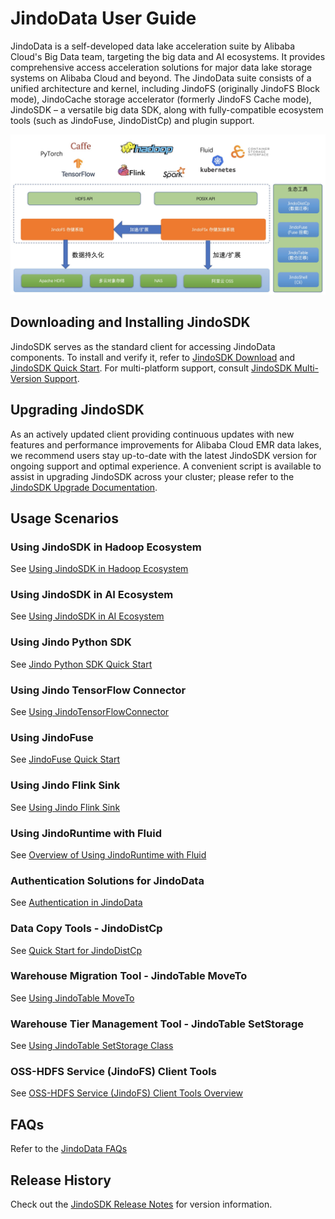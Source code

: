 # JindoData User Guide

JindoData is a self-developed data lake acceleration suite by Alibaba Cloud's Big Data team, targeting the big data and AI ecosystems. It provides comprehensive access acceleration solutions for major data lake storage systems on Alibaba Cloud and beyond. The JindoData suite consists of a unified architecture and kernel, including JindoFS (originally JindoFS Block mode), JindoCache storage accelerator (formerly JindoFS Cache mode), JindoSDK – a versatile big data SDK, along with fully-compatible ecosystem tools (such as JindoFuse, JindoDistCp) and plugin support.

![JindoData](image/jindodata-arch.png)

## Downloading and Installing JindoSDK

JindoSDK serves as the standard client for accessing JindoData components. To install and verify it, refer to [JindoSDK Download](jindosdk/jindosdk_download.md) and [JindoSDK Quick Start](jindosdk/jindosdk_quickstart.md). For multi-platform support, consult [JindoSDK Multi-Version Support](jindosdk/jindosdk_deployment_multi_platform.md).

## Upgrading JindoSDK

As an actively updated client providing continuous updates with new features and performance improvements for Alibaba Cloud EMR data lakes, we recommend users stay up-to-date with the latest JindoSDK version for ongoing support and optimal experience. A convenient script is available to assist in upgrading JindoSDK across your cluster; please refer to the [JindoSDK Upgrade Documentation](upgrade/emr2_upgrade_jindosdk.md).

## Usage Scenarios

### Using JindoSDK in Hadoop Ecosystem

See [Using JindoSDK in Hadoop Ecosystem](jindosdk/jindosdk_deployment_hadoop.md)

### Using JindoSDK in AI Ecosystem

See [Using JindoSDK in AI Ecosystem](jindosdk/jindosdk_deployment_ai.md)

### Using Jindo Python SDK

See [Jindo Python SDK Quick Start](jindosdk/python/pyjindo_quickstart.md)

### Using Jindo TensorFlow Connector

See [Using JindoTensorFlowConnector](jindosdk/tensorflow/jindosdk_on_tensorflow.md)

### Using JindoFuse

See [JindoFuse Quick Start](jindofuse/jindofuse_quickstart.md)

### Using Jindo Flink Sink

See [Using Jindo Flink Sink](jindosdk/flink/jindosdk_on_flink.md)

### Using JindoRuntime with Fluid

See [Overview of Using JindoRuntime with Fluid](fluid-jindoruntime/jindo_fluid_overview.md)

### Authentication Solutions for JindoData

See [Authentication in JindoData](jindoauth/jindoauth_emr-next_kerberos.md)

### Data Copy Tools - JindoDistCp

See [Quick Start for JindoDistCp](jindotools/jindodistcp_quickstart.md)

### Warehouse Migration Tool - JindoTable MoveTo

See [Using JindoTable MoveTo](jindotools/jindotable_moveto.md)

### Warehouse Tier Management Tool - JindoTable SetStorage

See [Using JindoTable SetStorage Class](jindotools/jindotable_set_storage_class.md)

### OSS-HDFS Service (JindoFS) Client Tools

See [OSS-HDFS Service (JindoFS) Client Tools Overview](jindofs/jindofs_client_tools.md)

## FAQs

Refer to the [JindoData FAQs](faq.md)

## Release History

Check out the [JindoSDK Release Notes](releases.md) for version information.